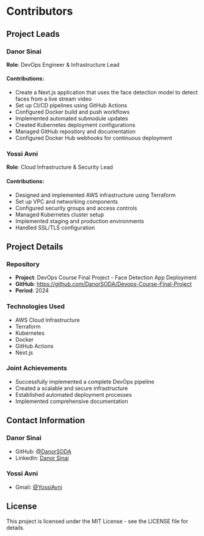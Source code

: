# Contributors

## Project Leads

### Danor Sinai

**Role**: DevOps Engineer & Infrastructure Lead

#### Contributions:

- Create a Next.js application that uses the face detection model to detect faces from a live stream video
- Set up CI/CD pipelines using GitHub Actions
- Configured Docker build and push workflows
- Implemented automated submodule updates
- Created Kubernetes deployment configurations
- Managed GitHub repository and documentation
- Configured Docker Hub webhooks for continuous deployment

### Yossi Avni

**Role**: Cloud Infrastructure & Security Lead

#### Contributions:

- Designed and implemented AWS infrastructure using Terraform
- Set up VPC and networking components
- Configured security groups and access controls
- Managed Kubernetes cluster setup
- Implemented staging and production environments
- Handled SSL/TLS configuration

## Project Details

### Repository

- **Project**: DevOps Course Final Project - Face Detection App Deployment
- **GitHub**: https://github.com/DanorSODA/Devops-Course-Final-Project
- **Period**: 2024

### Technologies Used

- AWS Cloud Infrastructure
- Terraform
- Kubernetes
- Docker
- GitHub Actions
- Next.js

### Joint Achievements

- Successfully implemented a complete DevOps pipeline
- Created a scalable and secure infrastructure
- Established automated deployment processes
- Implemented comprehensive documentation

## Contact Information

### Danor Sinai

- GitHub: [@DanorSODA](https://github.com/DanorSODA)
- LinkedIn: [Danor Sinai](https://www.linkedin.com/in/danorsinai)

### Yossi Avni

- Gmail: [@YossiAvni](yossiavni@gmail.com)

## License

This project is licensed under the MIT License - see the LICENSE file for details.
